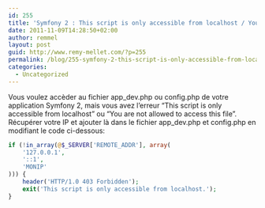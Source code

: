 ```yaml
---
id: 255
title: 'Symfony 2 : This script is only accessible from localhost / You are not allowed to access this file'
date: 2011-11-09T14:28:50+02:00
author: remmel
layout: post
guid: http://www.remy-mellet.com/?p=255
permalink: /blog/255-symfony-2-this-script-is-only-accessible-from-localhost-you-are-not-allowed-to-access-this-file/
categories:
  - Uncategorized
---
```

Vous voulez accèder au fichier app_dev.php ou config.php de votre application Symfony 2, mais vous avez l&#8217;erreur &#8220;This script is only accessible from localhost&#8221; ou &#8220;You are not allowed to access this file&#8221;.  
Récupérer votre IP et ajouter là dans le fichier app_dev.php et config.php en modifiant le code ci-dessous:

```php
if (!in_array(@$_SERVER['REMOTE_ADDR'], array(
    '127.0.0.1',
    '::1',
	'MONIP'
))) {
    header('HTTP/1.0 403 Forbidden');
    exit('This script is only accessible from localhost.');
}
```